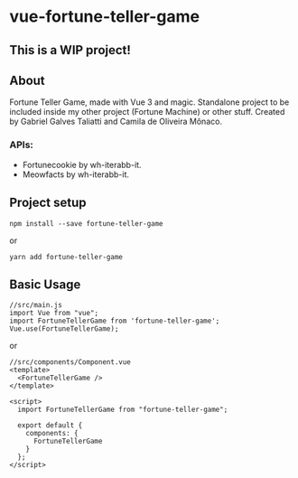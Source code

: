 # vue-fortune-teller-game

## This is a WIP project!

## About
Fortune Teller Game, made with Vue 3 and magic.
Standalone project to be included inside my other project (Fortune Machine) or other stuff.
Created by Gabriel Galves Taliatti and Camila de Oliveira Mônaco.

### APIs:
- Fortunecookie by wh-iterabb-it.
- Meowfacts by wh-iterabb-it.

## Project setup
```
npm install --save fortune-teller-game
```
or
```
yarn add fortune-teller-game
```

## Basic Usage
```
//src/main.js
import Vue from "vue";
import FortuneTellerGame from 'fortune-teller-game';
Vue.use(FortuneTellerGame);
```
or
```
//src/components/Component.vue
<template>
  <FortuneTellerGame />
</template>

<script>
  import FortuneTellerGame from "fortune-teller-game";

  export default {
    components: {
      FortuneTellerGame
    }
  };
</script>
```
